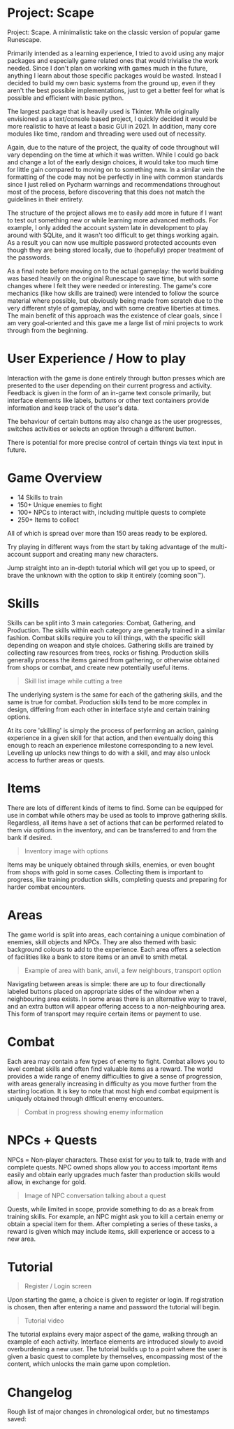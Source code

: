 # Project: Scape
Project: Scape. A minimalistic take on the classic version of popular game Runescape.

Primarily intended as a learning experience, I tried to avoid using any major packages and especially game related ones that would trivialise the work needed. Since I don't plan on working with games much in the future, anything I learn about those specific packages would be wasted. Instead I decided to build my own basic systems from the ground up, even if they aren't the best possible implementations, just to get a better feel for what is possible and efficient with basic python. 

The largest package that is heavily used is Tkinter. While originally envisioned as a text/console based project, I quickly decided it would be more realistic to have at least a basic GUI in 2021. In addition, many core modules like time, random and threading were used out of necessity.

Again, due to the nature of the project, the quality of code throughout will vary depending on the time at which it was written. While I could go back and change a lot of the early design choices, it would take too much time for little gain compared to moving on to something new. In a similar vein the formatting of the code may not be perfectly in line with common standards since I just relied on Pycharm warnings and recommendations throughout most of the process, before discovering that this does not match the guidelines in their entirety.

The structure of the project allows me to easily add more in future if I want to test out something new or while learning more advanced methods. For example, I only added the account system late in development to play around with SQLite, and it wasn't too difficult to get things working again. As a result you can now use multiple password protected accounts even though they are being stored locally, due to (hopefully) proper treatment of the passwords.

As a final note before moving on to the actual gameplay: the world building was based heavily on the original Runescape to save time, but with some changes where I felt they were needed or interesting. The game's core mechanics (like how skills are trained) were intended to follow the source material where possible, but obviously being made from scratch due to the very different style of gameplay, and with some creative liberties at times. The main benefit of this approach was the existence of clear goals, since I am very goal-oriented and this gave me a large list of mini projects to work through from the beginning.


# User Experience / How to play
Interaction with the game is done entirely through button presses which are presented to the user depending on their current progress and activity. Feedback is given in the form of an in-game text console primarily, but interface elements like labels, buttons or other text containers provide information and keep track of the user's data.

The behaviour of certain buttons may also change as the user progresses, switches activities or selects an option through a different button.

There is potential for more precise control of certain things via text input in future. 


# Game Overview 
- 14 Skills to train
- 150+ Unique enemies to fight
- 100+ NPCs to interact with, including multiple quests to complete
- 250+ Items to collect 

All of which is spread over more than 150 areas ready to be explored. 

Try playing in different ways from the start by taking advantage of the multi-account support and creating many new characters. 

Jump straight into an in-depth tutorial which will get you up to speed, or brave the unknown with the option to skip it entirely (coming soon™).


# Skills
Skills can be split into 3 main categories: Combat, Gathering, and Production. The skills within each category are generally trained in a similar fashion. Combat skills require you to kill things, with the specific skill depending on weapon and style choices. Gathering skills are trained by collecting raw resources from trees, rocks or fishing. Production skills generally process the items gained from gathering, or otherwise obtained from shops or combat, and create new potentially useful items.

> Skill list image while cutting a tree 

The underlying system is the same for each of the gathering skills, and the same is true for combat. Production skills tend to be more complex in design, differing from each other in interface style and certain training options.

At its core 'skilling' is simply the process of performing an action, gaining experience in a given skill for that action, and then eventually doing this enough to reach an experience milestone corresponding to a new level. Levelling up unlocks new things to do with a skill, and may also unlock access to further areas or quests.


# Items
There are lots of different kinds of items to find. Some can be equipped for use in combat while others may be used as tools to improve gathering skills. Regardless, all items have a set of actions that can be performed related to them via options in the inventory, and can be transferred to and from the bank if desired. 

> Inventory image with options 

Items may be uniquely obtained through skills, enemies, or even bought from shops with gold in some cases. Collecting them is important to progress, like training production skills, completing quests and preparing for harder combat encounters.


# Areas
The game world is split into areas, each containing a unique combination of enemies, skill objects and NPCs. They are also themed with basic background colours to add to the experience. Each area offers a selection of facilities like a bank to store items or an anvil to smith metal.

> Example of area with bank, anvil, a few neighbours, transport option 

Navigating between areas is simple: there are up to four directionally labeled buttons placed on appropriate sides of the window when a neighbouring area exists. In some areas there is an alternative way to travel, and an extra button will appear offering access to a non-neighbouring area. This form of transport may require certain items or payment to use.


# Combat
Each area may contain a few types of enemy to fight. Combat allows you to level combat skills and often find valuable items as a reward. The world provides a wide range of enemy difficulties to give a sense of progression, with areas generally increasing in difficulty as you move further from the starting location. It is key to note that most high end combat equipment is uniquely obtained through difficult enemy encounters.

> Combat in progress showing enemy information 


# NPCs + Quests
NPCs = Non-player characters. These exist for you to talk to, trade with and complete quests. NPC owned shops allow you to access important items easily and obtain early upgrades much faster than production skills would allow, in exchange for gold. 

> Image of NPC conversation talking about a quest 

Quests, while limited in scope, provide something to do as a break from training skills. For example, an NPC might ask you to kill a certain enemy or obtain a special item for them. After completing a series of these tasks, a reward is given which may include items, skill experience or access to a new area.


# Tutorial

> Register / Login screen 

Upon starting the game, a choice is given to register or login. If registration is chosen, then after entering a name and password the tutorial will begin. 

> Tutorial video 

The tutorial explains every major aspect of the game, walking through an example of each activity. Interface elements are introduced slowly to avoid overburdening a new user. The tutorial builds up to a point where the user is given a basic quest to complete by themselves, encompassing most of the content, which unlocks the main game upon completion.


# Changelog
Rough list of major changes in chronological order, but no timestamps saved:

